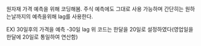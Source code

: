 원자재 가격 예측을 위해 코딩해봄.
주식 예측에도 그대로 사용 가능하며 간단히는 원하는날까지의 예측을위해 lag를 사용한다.

EX) 30일후의 가격을 예측 -30일 lag 위 코드는 한달을 20일로 설정하였다(영업일을 한달에 20일로 통일하여 연산함)
